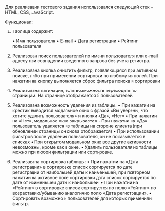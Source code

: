 Для реализации тестового задания использовался следующий стек – HTML, CSS, JavaScript.

Функционал:

1. Таблица содержит:

    •   Имя пользователя
    •   E-mail
    •   Дата регистрации
    •   Рейтинг пользователя

2. Реализован поиск пользователей по имени пользователя или e-mail адресу при совпадении введенного запроса без учета регистра.

3. Реализована кнопка очистить фильтр, появляющаяся при активном поиске, либо при применении сортировки по любому из полей. При нажатии на кнопку выполняется сброс фильтра поиска и сортировки

4. Реализована пагинация, есть возможность переходить по страницам. На странице отображается 5 пользователей.

5. Реализована возможность удаления из таблицы. 
    •   При нажатии на крестик выводится модальное окно с фразой «Вы уверены, что хотите удалить пользователя» и кнопки «Да», «Нет»
    •   При нажатии на «Нет», модальное окно закрывается
    •	При нажатии на «Да» пользователь удаляется из таблицы на стороне клиента (при обновлении страницы он снова отображается)
    •	При использовании фильтров после удаления пользователя, он не показывается в списках
    •	При открытом модальном окне все другие активности невозможны, кроме как в окне.
    •	Удалить пользователя из таблицы можно при любой фильтрации или сортировке.

6. Реализавана сортировка таблицы:
    •	При нажатии на «Дата регистрации» в сортировке список сортируется по дате регистрации от наибольшей даты к наименьшей, при повторном нажатии на активное поле сортировки дата список сортируется по дате от наименьшей даты к наибольшей.
    •	При нажатии на «Рейтинг» в сортировке список сортируется по полю «Рейтинг» по возрастанию/убыванию аналогично полю «Дата регистрации».
    •	Сортировать возможно и пользователей для которых применили фильтр.
